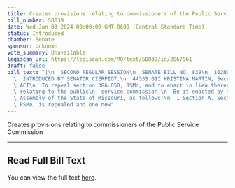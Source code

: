 ```yaml
---
title: Creates provisions relating to commissioners of the Public Service Commission
bill_number: SB839
date: Wed Jan 03 2024 00:00:00 GMT-0600 (Central Standard Time)
status: Introduced
chamber: Senate
sponsor: Unknown
vote_summary: Unavailable
legiscan_url: https://legiscan.com/MO/text/SB839/id/2867961
draft: false
bill_text: "|\n  SECOND REGULAR SESSION\n  SENATE BILL NO. 839\n  102ND GENERA L ASSEMBLY\n\
  \  INTRODUCED BY SENATOR CIERPIOT.\n  4433S.01I KRISTINA MARTIN, Secretary\n  AN\
  \ ACT\n  To repeal section 386.050, RSMo, and to enact in lieu thereof one new section\
  \ relating to the public\n  service commission.\n  Be it enacted by the General\
  \ Assembly of the State of Missouri, as follows:\n  1 Section A. Section 386.050,\
  \ RSMo, is repealed and one new"
---
```

Creates provisions relating to commissioners of the Public Service Commission

---

## Read Full Bill Text

You can view the full text [here](https://legiscan.com/MO/text/SB839/id/2867961).
